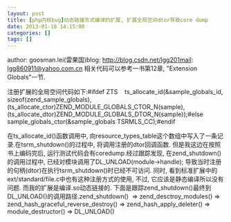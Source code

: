 ```yaml
---
layout: post
title: [php内核bug]动态链接方式编译的扩展, 扩展全局空间dtor导致core dump
date: 2013-01-18 14:15:00
categories: []
tags: []
---
```

author: goosman.lei(雷果国)blog: http://blog.csdn.net/lgg201mail: lgg860911@yahoo.com.cn
相关代码可以参考<php extending and embedding>一书第12章, "Extension Globals"一节.

注册扩展的全局空间代码如下:#ifdef ZTS    ts_allocate_id(&sample_globals_id, sizeof(zend_sample_globals), (ts_allocate_ctor)ZEND_MODULE_GLOBALS_CTOR_N(sample), (ts_allocate_dtor)ZEND_MODULE_GLOBALS_DTOR_N(sample));#else    sample_globals_ctor(&sample_globals TSRMLS_CC);#endif

在ts_allocate_id()函数调用中, 向resource_types_table这个数组中写入了一条记录.在tsrm_shutdown()的过程中, 将调用注册的dtor回调函数.
但是我这边在按照书上编码完后, 运行测试代码会有coredump.经过跟踪发现, 在zend_shutdown()的调用过程中, 已经对模块调用了DL_UNLOAD(module->handle); 导致当时注册的句柄(dtor)在执行tsrm_shutdown()时已经不可访问.
同时, 看到标准扩展中的ext/standard/file.c中也有这种注册方式的使用, 不过, 它应该是静态编译所以没有问题. 而我的扩展是编译.so动态链接的.
下面是跟踪zend_shutdown()最终到DL_UNLOAD()的调用路径.zend_shutdown()  => zend_desctroy_modules() => zend_hash_graceful_reverse_destroy() => zend_hash_apply_deleter() => module_destructor() => DL_UNLOAD()
